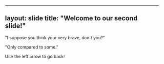 
---
layout: slide
title: "Welcome to our second slide!"
---

"I suppose you think your very brave, don't you?"

"Only compared to some."

Use the left arrow to go back!
